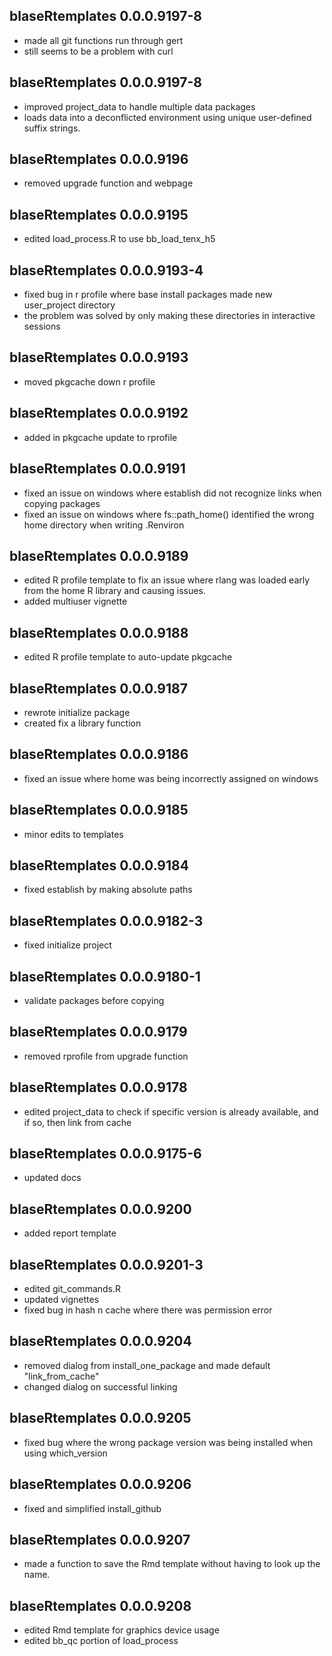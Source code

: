 ## blaseRtemplates 0.0.0.9197-8
* made all git functions run through gert
* still seems to be a problem with curl

## blaseRtemplates 0.0.0.9197-8

* improved project_data to handle multiple data packages
* loads data into a deconflicted environment using unique user-defined suffix strings.

## blaseRtemplates 0.0.0.9196

* removed upgrade function and webpage

## blaseRtemplates 0.0.0.9195

* edited load_process.R to use bb_load_tenx_h5

## blaseRtemplates 0.0.0.9193-4

* fixed bug in r profile where base install packages made new user_project directory
* the problem was solved by only making these directories in interactive sessions

## blaseRtemplates 0.0.0.9193

* moved pkgcache down r profile

## blaseRtemplates 0.0.0.9192

* added in pkgcache update to rprofile

## blaseRtemplates 0.0.0.9191

* fixed an issue on windows where establish did not recognize links when copying packages
* fixed an issue on windows where fs::path_home() identified the wrong home directory when writing .Renviron

## blaseRtemplates 0.0.0.9189

* edited R profile template to fix an issue where rlang was loaded early from the home R library and causing issues.
* added multiuser vignette

## blaseRtemplates 0.0.0.9188

* edited R profile template to auto-update pkgcache

## blaseRtemplates 0.0.0.9187

* rewrote initialize package
* created fix a library function

## blaseRtemplates 0.0.0.9186

* fixed an issue where home was being incorrectly assigned on windows

## blaseRtemplates 0.0.0.9185

* minor edits to templates

## blaseRtemplates 0.0.0.9184

* fixed establish by making absolute paths

## blaseRtemplates 0.0.0.9182-3

* fixed initialize project

## blaseRtemplates 0.0.0.9180-1

* validate packages before copying

## blaseRtemplates 0.0.0.9179

* removed rprofile from upgrade function

## blaseRtemplates 0.0.0.9178

* edited project_data to check if specific version is already available, and if so, then link from cache

## blaseRtemplates 0.0.0.9175-6

* updated docs

## blaseRtemplates 0.0.0.9200

* added report template

## blaseRtemplates 0.0.0.9201-3

* edited git_commands.R
* updated vignettes
* fixed bug in hash n cache where there was permission error


## blaseRtemplates 0.0.0.9204

* removed dialog from install_one_package and made default "link_from_cache"
* changed dialog on successful linking

## blaseRtemplates 0.0.0.9205

* fixed bug where the wrong package version was being installed when using which_version

## blaseRtemplates 0.0.0.9206

* fixed and simplified install_github

## blaseRtemplates 0.0.0.9207

* made a function to save the Rmd template without having to look up the name.

## blaseRtemplates 0.0.0.9208

* edited Rmd template for graphics device usage
* edited bb_qc portion of load_process
